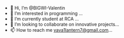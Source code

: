 - 👋 Hi, I’m @BIGWI-Valentin
- 👀 I’m interested in programming ...
- 🌱 I’m currently student at RCA ...
- 💞️ I’m looking to collaborate on innovative projects...
- 📫 How to reach me vava1lantern7@gmail.com...

<!---
BIGWI-Valentin/BIGWI-Valentin is a ✨ special ✨ repository because its `README.md` (this file) appears on your GitHub profile.
You can click the Preview link to take a look at your changes.
--->

